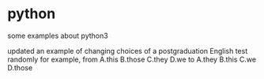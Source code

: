 # python
some examples about python3

updated an example of changing choices of a postgraduation English test randomly
for example, 
from 
A.this B.those C.they D.we
to 
A.they B.this C.we D.those
